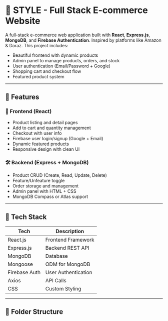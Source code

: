 # 🛒 STYLE - Full Stack E-commerce Website

A full-stack e-commerce web application built with **React**, **Express.js**, **MongoDB**, and **Firebase Authentication**. Inspired by platforms like Amazon & Daraz. This project includes:

- Beautiful frontend with dynamic products
- Admin panel to manage products, orders, and stock
- User authentication (Email/Password + Google)
- Shopping cart and checkout flow
- Featured product system

---

## 🚀 Features

### 🔰 Frontend (React)
- Product listing and detail pages
- Add to cart and quantity management
- Checkout with user info
- Firebase user login/signup (Google + Email)
- Dynamic featured products
- Responsive design with clean UI

### 🛠 Backend (Express + MongoDB)
- Product CRUD (Create, Read, Update, Delete)
- Feature/Unfeature toggle
- Order storage and management
- Admin panel with HTML + CSS
- MongoDB Compass or Atlas support

---

## 🧾 Tech Stack

| Tech            | Description                       |
|-----------------|-----------------------------------|
| React.js        | Frontend Framework                |
| Express.js      | Backend REST API                  |
| MongoDB         | Database                          |
| Mongoose        | ODM for MongoDB                   |
| Firebase Auth   | User Authentication               |
| Axios           | API Calls                         |
| CSS             | Custom Styling                    |

---

## 📁 Folder Structure

